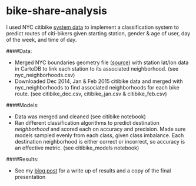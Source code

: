 # bike-share-analysis

I used NYC citibike <a href="http://www.citibikenyc.com/system-data" target="_blank">system data</a> to implement a classification system to predict routes of citi-bikers given starting station, gender & age of user, day of the week, and time of day.


####Data:
- Merged NYC boundaries geometry file (<a href = "http://catalog.opendata.city/dataset/nyc-neighborhood-tabulation-areas-polygon" target="_blank">source</a>) with station lat/lon data in CartoDB to link each station to its associated neighborhood. (see nyc_neighborhoods.csv)
- Downloaded Dec 2014, Jan & Feb 2015 citibike data and merged with nyc_neighborhoods to find associated neighborhoods for each bike route. (see citibike_dec.csv, citibike_jan.csv & citibike_feb.csv)

####Models:
- Data was merged and cleaned (see citibike notebook)
- Ran different classification algorithms to predict destination <i>neighborhood</i> and scored each on accuracy and precision. Made sure models sampled evenly from each class, given class imbalance. Each destination neighborhood is either correct or incorrect, so accuracy is an effective metric. (see citibike_models notebook)

####Results:
- See my <a href = "http://cgerson.github.io/citimodels/" target="_blank">blog post</a> for a write up of results and a copy of the final presentation